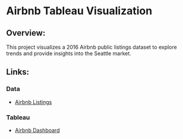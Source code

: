 # Airbnb Tableau Visualization

## Overview:
This project visualizes a 2016 Airbnb public listings dataset to explore trends and provide insights into the Seattle market.

## Links:
### Data
- [Airbnb Listings](https://www.kaggle.com/datasets/alexanderfreberg/airbnb-listings-2016-dataset)

### Tableau
- [Airbnb Dashboard](https://public.tableau.com/views/AirBnBFullProject_17234343848930/Dashboard1?:language=en-US&:sid=&:redirect=auth&:display_count=n&:origin=viz_share_link)
